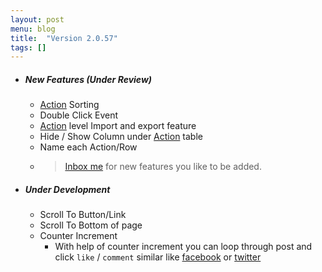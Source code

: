 ```yaml
---
layout: post
menu: blog
title:  "Version 2.0.57"
tags: []
---
```

- ##### New Features (_Under Review_)
  - [Action](../docs/action) Sorting
  - Double Click Event
  - [Action](../docs/action) level Import and export feature
  - Hide / Show Column under [Action](../docs/action) table
  - Name each Action/Row
  - > [Inbox me](mailto:dhruv.techapps@gmail.com) for new features you like to be added.
- ##### Under Development
  - Scroll To Button/Link
  - Scroll To Bottom of page
  - Counter Increment
    - With help of counter increment you can loop through post and click `like` / `comment` similar like [facebook](https://www.facebook.com/) or [twitter](https://twitter.com/)